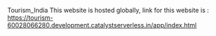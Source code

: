 Tourism_India
This website is hosted globally,
link for this website is : 
https://tourism-60028066280.development.catalystserverless.in/app/index.html
